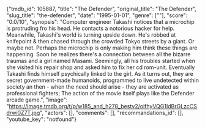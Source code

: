 {"tmdb_id": 105887, "title": "The Defender", "original_title": "The Defender", "slug_title": "the-defender", "date": "1995-01-01", "genre": [""], "score": "0.0/10", "synopsis": "Computer engineer Takashi notices that a microchip is protruding fro his head. He contacts a notorious hacker for help. Meanwhile, Takashi's world is turning upside down. He's robbed at knifepoint &amp; then chased through the crowded Tokyo streets by a giant. Or maybe not. Perhaps the microchip is only making him think these things are happening.  Soon he realizes there's a connection between all the bizarre traumas and a girl named Masami. Seemingly, all his troubles started when she visited his repair shop and asked him to fix her cd rom-unit. Eventually Takashi finds himself psychically linked to the girl. As it turns out, they are secret government-made humanoids, programmed to live undetected within society an then - when the need should arise - they are activated as professional fighters; The action of the movie itself plays like the Defender arcade game.", "image": "https://image.tmdb.org/t/p/w185_and_h278_bestv2/oifhyVQG1IdBrGLzcCSdrwi0Z7T.jpg", "actors": [], "comments": [], "recommandations_id": [], "youtube_key": "notfound"}
